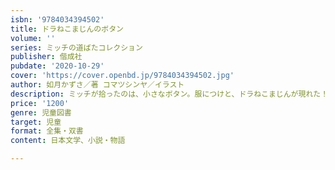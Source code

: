 ```yaml
---
isbn: '9784034394502'
title: ドラねこまじんのボタン
volume: ''
series: ミッチの道ばたコレクション
publisher: 偕成社
pubdate: '2020-10-29'
cover: 'https://cover.openbd.jp/9784034394502.jpg'
author: 如月かずさ／著 コマツシンヤ／イラスト
description: ミッチが拾ったのは、小さなボタン。服につけと、ドラねこまじんが現れた！　コレクションがふしぎをまきおこすシリーズ第2弾。
price: '1200'
genre: 児童図書
target: 児童
format: 全集・双書
content: 日本文学、小説・物語

---
```

